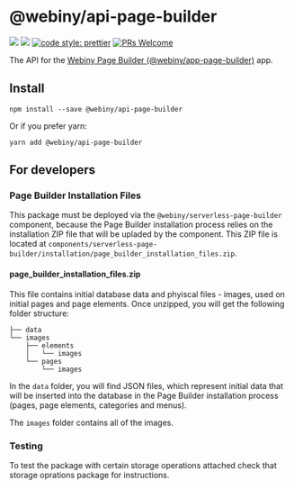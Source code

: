 # @webiny/api-page-builder
[![](https://img.shields.io/npm/dw/@webiny/api-page-builder.svg)](https://www.npmjs.com/package/@webiny/api-page-builder) 
[![](https://img.shields.io/npm/v/@webiny/api-page-builder.svg)](https://www.npmjs.com/package/@webiny/api-page-builder)
[![code style: prettier](https://img.shields.io/badge/code_style-prettier-ff69b4.svg?style=flat-square)](https://github.com/prettier/prettier)
[![PRs Welcome](https://img.shields.io/badge/PRs-welcome-brightgreen.svg?style=flat-square)](http://makeapullrequest.com)

The API for the [Webiny Page Builder (@webiny/app-page-builder)](../app-page-builder) app. 
  
## Install
```
npm install --save @webiny/api-page-builder
```

Or if you prefer yarn: 
```
yarn add @webiny/api-page-builder
```

## For developers

### Page Builder Installation Files
This package must be deployed via the `@webiny/serverless-page-builder` component, because the Page Builder installation process relies on the installation ZIP file that will be upladed by the component. This ZIP file is located at `components/serverless-page-builder/installation/page_builder_installation_files.zip`.

#### page_builder_installation_files.zip

This file contains initial database data and phyiscal files - images, used on initial pages and page elements. Once unzipped, you will get the following folder structure:

```
├── data
└── images
    ├── elements
    │   └── images
    └── pages
        └── images
```

In the `data` folder, you will find JSON files, which represent initial data that will be inserted into the database in the Page Builder installation process (pages, page elements, categories and menus).

The `images` folder contains all of the images.


### Testing

To test the package with certain storage operations attached check that storage oprations package for instructions.